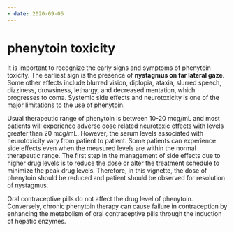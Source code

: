 ```yaml
---
- date: 2020-09-06
---
```


# phenytoin toxicity

It is important to recognize the early signs and symptoms of phenytoin toxicity.   The earliest sign is the presence of **nystagmus on far lateral gaze**.  Some other effects include blurred vision, diplopia, ataxia, slurred speech, dizziness, drowsiness, lethargy, and decreased mentation, which progresses to coma.  Systemic side effects and neurotoxicity is one of the major limitations to the use of phenytoin.

Usual therapeutic range of phenytoin is between 10-20 mcg/mL and most patients will experience adverse dose related neurotoxic effects with levels greater than 20 mcg/mL.  However, the serum levels associated with neurotoxicity vary from patient to patient.  Some patients can experience side effects even when the measured levels are within the normal therapeutic range.  The first step in the management of side effects due to higher drug levels is to reduce the dose or alter the treatment schedule to minimize the peak drug levels.  Therefore, in this vignette, the dose of phenytoin should be reduced and patient should be observed for resolution of nystagmus.

Oral contraceptive pills do not affect the drug level of phenytoin.  Conversely, chronic phenytoin therapy can cause failure in contraception by enhancing the metabolism of oral contraceptive pills through the induction of hepatic enzymes.
